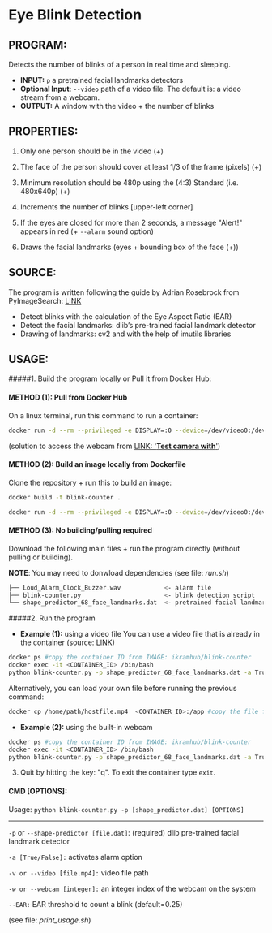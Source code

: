 # Eye Blink Detection

## PROGRAM:
Detects the number of blinks of a person in real time and sleeping.
- **INPUT:** `p` a pretrained facial landmarks detectors 
- **Optional Input**: `--video` path of a video file. The default is: a video stream from a webcam.
- **OUTPUT:** A window with the video + the number of blinks

## PROPERTIES:
1. Only one person should be in the video (+)
2. The face of the person should cover at least 1/3 of the frame (pixels) (+)
3. Minimum resolution should be 480p using the (4:3) Standard (i.e. 480x640p) (+)

4. Increments the number of blinks [upper-left corner]
5. If the eyes are closed for more than 2 seconds, a message "Alert!" appears in red (+ `--alarm` sound option)
6. Draws the facial landmarks (eyes + bounding box of the face (+))

## SOURCE: 
The program is written following the guide by Adrian Rosebrock from PyImageSearch: [LINK](https://www.pyimagesearch.com/2017/04/24/eye-blink-detection-opencv-python-dlib/)
- Detect blinks with the calculation of the Eye Aspect Ratio (EAR)
- Detect the facial landmarks: dlib’s pre-trained facial landmark detector 
- Drawing of landmarks: cv2 and with the help of imutils libraries

## USAGE: 
#####1. Build the program locally or Pull it from Docker Hub:
#### METHOD (1): Pull from Docker Hub
On a linux terminal, run this command to run a container:
```bash 
docker run -d --rm --privileged -e DISPLAY=:0 --device=/dev/video0:/dev/video0 -v /tmp/.X11-unix:/tmp/.X11-unix ikramhub/blink-counter  tail -f /dev/null
```
(solution to access the webcam from [LINK: '**Test camera with**'](https://stackoverflow.com/a/64634921/8664083))


#### METHOD (2): Build an image locally from Dockerfile
Clone the repository + run this to build an image:
```bash 
docker build -t blink-counter .
```
```bash 
docker run -d --rm --privileged -e DISPLAY=:0 --device=/dev/video0:/dev/video0 -v /tmp/.X11-unix:/tmp/.X11-unix blink-counter  tail -f /dev/null
```

#### METHOD (3): No building/pulling required
Download the following main files + run the program directly (without pulling or building).

**NOTE**: You may need to donwload dependencies (see file: _run.sh_)

```bash
├── Loud_Alarm_Clock_Buzzer.wav            <- alarm file
├── blink-counter.py                       <- blink detection script
└── shape_predictor_68_face_landmarks.dat  <- pretrained facial landmarks detectors
```

#####2. Run the program
- **Example (1):** using a video file
You can use a video file that is already in the container (source: [LINK](https://www.pyimagesearch.com/2017/04/24/eye-blink-detection-opencv-python-dlib/)) 
```bash
docker ps #copy the container ID from IMAGE: ikramhub/blink-counter
docker exec -it <CONTAINER_ID> /bin/bash
python blink-counter.py -p shape_predictor_68_face_landmarks.dat -a True --video blink_detection_demo.mp4 --EAR 0.3
```

Alternatively, you can load your own file before running the previous command:
```bash
docker cp /home/path/hostfile.mp4  <CONTAINER_ID>:/app #copy the file from host to container
```

- **Example (2):** using the built-in webcam
```bash
docker ps #copy the container ID from IMAGE: ikramhub/blink-counter
docker exec -it <CONTAINER_ID> /bin/bash
python blink-counter.py -p shape_predictor_68_face_landmarks.dat -a True --webcam 0 --EAR 0.25
```

3. Quit by hitting the key: "q". To exit the container type `exit`.

#### CMD [OPTIONS]:

Usage:	`python blink-counter.py -p [shape_predictor.dat] [OPTIONS]`
___________________________________________________________________________________________________________
`-p` or `--shape-predictor [file.dat]`:	(required) dlib pre-trained facial landmark detector

`-a [True/False]:`	activates alarm option

`-v or --video [file.mp4]:`	video file path

`-w or --webcam [integer]:`	an integer index of the webcam on the system

`--EAR:`	EAR threshold to count a blink (default=0.25)

(see file: _print_usage.sh_)
